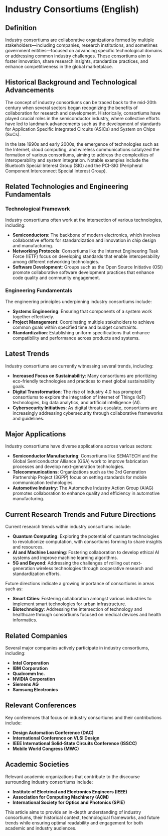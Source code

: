 # Industry Consortiums (English)

## Definition

Industry consortiums are collaborative organizations formed by multiple stakeholders—including companies, research institutions, and sometimes government entities—focused on advancing specific technological domains or addressing common industry challenges. These consortiums aim to foster innovation, share research insights, standardize practices, and enhance competitiveness in the global marketplace.

## Historical Background and Technological Advancements

The concept of industry consortiums can be traced back to the mid-20th century when several sectors began recognizing the benefits of collaboration for research and development. Historically, consortiums have played crucial roles in the semiconductor industry, where collective efforts have led to landmark advancements such as the development of standards for Application Specific Integrated Circuits (ASICs) and System on Chips (SoCs).

In the late 1990s and early 2000s, the emergence of technologies such as the Internet, cloud computing, and wireless communications catalyzed the formation of various consortiums, aiming to address the complexities of interoperability and system integration. Notable examples include the Bluetooth Special Interest Group (SIG) and the PCI-SIG (Peripheral Component Interconnect Special Interest Group).

## Related Technologies and Engineering Fundamentals

### Technological Framework

Industry consortiums often work at the intersection of various technologies, including:

- **Semiconductors**: The backbone of modern electronics, which involves collaborative efforts for standardization and innovation in chip design and manufacturing.
- **Networking Protocols**: Consortiums like the Internet Engineering Task Force (IETF) focus on developing standards that enable interoperability among different networking technologies.
- **Software Development**: Groups such as the Open Source Initiative (OSI) promote collaborative software development practices that enhance code quality and community engagement.

### Engineering Fundamentals

The engineering principles underpinning industry consortiums include:

- **Systems Engineering**: Ensuring that components of a system work together effectively.
- **Project Management**: Coordinating multiple stakeholders to achieve common goals within specified time and budget constraints.
- **Standardization**: Establishing uniform specifications that enhance compatibility and performance across products and systems.

## Latest Trends

Industry consortiums are currently witnessing several trends, including:

- **Increased Focus on Sustainability**: Many consortiums are prioritizing eco-friendly technologies and practices to meet global sustainability goals.
- **Digital Transformation**: The rise of Industry 4.0 has prompted consortiums to explore the integration of Internet of Things (IoT) technologies, big data analytics, and artificial intelligence (AI).
- **Cybersecurity Initiatives**: As digital threats escalate, consortiums are increasingly addressing cybersecurity through collaborative frameworks and guidelines.

## Major Applications

Industry consortiums have diverse applications across various sectors:

- **Semiconductor Manufacturing**: Consortiums like SEMATECH and the Global Semiconductor Alliance (GSA) work to improve fabrication processes and develop next-generation technologies.
- **Telecommunications**: Organizations such as the 3rd Generation Partnership Project (3GPP) focus on setting standards for mobile communication technologies.
- **Automotive Industry**: The Automotive Industry Action Group (AIAG) promotes collaboration to enhance quality and efficiency in automotive manufacturing.

## Current Research Trends and Future Directions

Current research trends within industry consortiums include:

- **Quantum Computing**: Exploring the potential of quantum technologies to revolutionize computation, with consortiums forming to share insights and resources.
- **AI and Machine Learning**: Fostering collaboration to develop ethical AI systems and improve machine learning algorithms.
- **5G and Beyond**: Addressing the challenges of rolling out next-generation wireless technologies through cooperative research and standardization efforts.

Future directions indicate a growing importance of consortiums in areas such as:

- **Smart Cities**: Fostering collaboration amongst various industries to implement smart technologies for urban infrastructure.
- **Biotechnology**: Addressing the intersection of technology and healthcare through consortiums focused on medical devices and health informatics.

## Related Companies

Several major companies actively participate in industry consortiums, including:

- **Intel Corporation**
- **IBM Corporation**
- **Qualcomm Inc.**
- **NVIDIA Corporation**
- **Siemens AG**
- **Samsung Electronics**

## Relevant Conferences

Key conferences that focus on industry consortiums and their contributions include:

- **Design Automation Conference (DAC)**
- **International Conference on VLSI Design**
- **IEEE International Solid-State Circuits Conference (ISSCC)**
- **Mobile World Congress (MWC)**

## Academic Societies

Relevant academic organizations that contribute to the discourse surrounding industry consortiums include:

- **Institute of Electrical and Electronics Engineers (IEEE)**
- **Association for Computing Machinery (ACM)**
- **International Society for Optics and Photonics (SPIE)**

This article aims to provide an in-depth understanding of industry consortiums, their historical context, technological frameworks, and future trends while ensuring optimal readability and engagement for both academic and industry audiences.